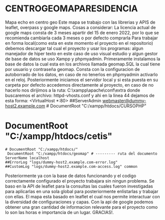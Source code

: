 # CENTROGEOMAPARESIDENCIA
Mapa echo en centro geo
Este mapa se trabajo con las librerias y APIS de leaflet, overpass y google maps.
Cosas a considerar:
La licencia actual de google maps consta de 3 meses apartir del 15 de enero 2022, por lo que se recomienda cambiarla cada 3 meses o por defecto comprarla
Para trabajar en forma local(como esta en este momento el proyecto en el repositorio) debemos descargar tal cual el proyecto y usar los programas:
algun manejador de hiper texto en este caso de uso visual estudio y algun gestor de base de datos se uso Xampp y phpmyadmin.
Primeramente instalamos la base de datos la cual esta en los archivos llamada geomap.SQL la cual tiene por usuario y contraseña geomap.
Consta con la configuracion de autoborrado de los datos, en caso de no tenerlos en phpmyadmin activarlo en el reloj.
Posteriormente iniciamos el servidor local y si esta puesta en su carpeta por defecto accedemos directamente al proyecto, en caso de no hacerlo nos dirijimos a la ruta:
        C:\xampp\apache\conf\extra
        donde buscaremos el archivo:
httpd-vhosts.conf
 y ahi en la linea 44 dejamos de esta forma:
 <VirtualHost *:80>
    ##ServerAdmin webmaster@dummy-host2.example.com
    # DocumentRoot "C:/xampp/htdocs/CURSOPHP"
#    DocumentRoot "C:/xampp/htdocs/cetis"
    # DocumentRoot "C:/xampp/htdocs/"
     DocumentRoot "C:/xampp/htdocs/geomap" # --------- ruta del documento
    ServerName localhost
    ##ErrorLog "logs/dummy-host2.example.com-error.log"
    ##CustomLog "logs/dummy-host2.example.com-access.log" common
</VirtualHost>

Posteriormente ya con la base de datos funcionando y el codigo correctamente configurado el proyecto trabajara sin ningun problema.
Se baso en la API de leaflet para la consultas las cuales fueron investigadas para aplicarlas en una sola global para posteriormente enlistarlas y trabajar con ellas.
El mapa esta basado en leaflet el cual nos permite interactuar con la diversidad de configuraciones y capas.
Con la api de google podemos obtener una gran cantidad de informacion relevante para el proyecto como lo son las horas e importancia de un lugar.
GRACIAS!.
